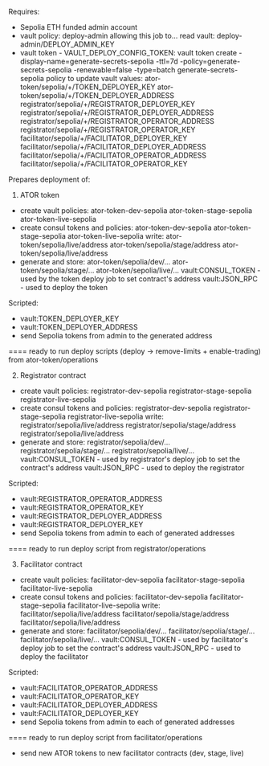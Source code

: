  Requires:
 + Sepolia ETH funded admin account
 + vault policy: deploy-admin allowing this job to...
       read vault: deploy-admin/DEPLOY_ADMIN_KEY
 + vault token - VAULT_DEPLOY_CONFIG_TOKEN: 
       vault token create -display-name=generate-secrets-sepolia -ttl=7d -policy=generate-secrets-sepolia -renewable=false -type=batch
       generate-secrets-sepolia policy to update vault values:
           ator-token/sepolia/+/TOKEN_DEPLOYER_KEY
           ator-token/sepolia/+/TOKEN_DEPLOYER_ADDRESS
           registrator/sepolia/+/REGISTRATOR_DEPLOYER_KEY
           registrator/sepolia/+/REGISTRATOR_DEPLOYER_ADDRESS
           registrator/sepolia/+/REGISTRATOR_OPERATOR_ADDRESS
           registrator/sepolia/+/REGISTRATOR_OPERATOR_KEY
           facilitator/sepolia/+/FACILITATOR_DEPLOYER_KEY
           facilitator/sepolia/+/FACILITATOR_DEPLOYER_ADDRESS
           facilitator/sepolia/+/FACILITATOR_OPERATOR_ADDRESS
           facilitator/sepolia/+/FACILITATOR_OPERATOR_KEY
   
 Prepares deployment of:
 1. ATOR token
 - create vault policies: ator-token-dev-sepolia ator-token-stage-sepolia ator-token-live-sepolia
 - create consul tokens and policies: ator-token-dev-sepolia ator-token-stage-sepolia ator-token-live-sepolia
       write: ator-token/sepolia/live/address ator-token/sepolia/stage/address ator-token/sepolia/live/address
 - generate and store: ator-token/sepolia/dev/... ator-token/sepolia/stage/... ator-token/sepolia/live/...
   vault:CONSUL_TOKEN - used by the token deploy job to set contract's address
   vault:JSON_RPC - used to deploy the token
 
 Scripted:
 * vault:TOKEN_DEPLOYER_KEY
 * vault:TOKEN_DEPLOYER_ADDRESS
 * send Sepolia tokens from admin to the generated address

 ==== ready to run deploy scripts (deploy -> remove-limits + enable-trading) from ator-token/operations

 2. Registrator contract
 - create vault policies: registrator-dev-sepolia registrator-stage-sepolia registrator-live-sepolia
 - create consul tokens and policies: registrator-dev-sepolia registrator-stage-sepolia registrator-live-sepolia
       write: registrator/sepolia/live/address registrator/sepolia/stage/address registrator/sepolia/live/address
 - generate and store: registrator/sepolia/dev/... registrator/sepolia/stage/... registrator/sepolia/live/...
   vault:CONSUL_TOKEN - used by registrator's deploy job to set the contract's address
   vault:JSON_RPC - used to deploy the registrator

 Scripted:
 * vault:REGISTRATOR_OPERATOR_ADDRESS
 * vault:REGISTRATOR_OPERATOR_KEY
 * vault:REGISTRATOR_DEPLOYER_ADDRESS
 * vault:REGISTRATOR_DEPLOYER_KEY
 * send Sepolia tokens from admin to each of generated addresses

 ==== ready to run deploy script from registrator/operations
 
 3. Facilitator contract
 - create vault policies: facilitator-dev-sepolia facilitator-stage-sepolia facilitator-live-sepolia
 - create consul tokens and policies: facilitator-dev-sepolia facilitator-stage-sepolia facilitator-live-sepolia
       write: facilitator/sepolia/live/address facilitator/sepolia/stage/address facilitator/sepolia/live/address
 - generate and store: facilitator/sepolia/dev/... facilitator/sepolia/stage/... facilitator/sepolia/live/...
   vault:CONSUL_TOKEN - used by facilitator's deploy job to set the contract's address
   vault:JSON_RPC - used to deploy the facilitator

 Scripted:
 * vault:FACILITATOR_OPERATOR_ADDRESS
 * vault:FACILITATOR_OPERATOR_KEY
 * vault:FACILITATOR_DEPLOYER_ADDRESS
 * vault:FACILITATOR_DEPLOYER_KEY
 * send Sepolia tokens from admin to each of generated addresses

 ==== ready to run deploy script from facilitator/operations
 - send new ATOR tokens to new facilitator contracts (dev, stage, live)